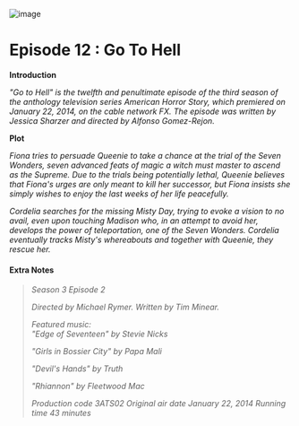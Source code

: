 
![image](https://github.com/user-attachments/assets/ca2f8a6c-123c-4ee4-9f89-5b33fca9c4a8)


# Episode 12 : Go To Hell


**Introduction**

*"Go to Hell" is the twelfth and penultimate episode of the third season of the anthology television series American Horror Story, which premiered on January 22, 2014, on the cable network FX. The episode was written by Jessica Sharzer and directed by Alfonso Gomez-Rejon.*


**Plot**

*Fiona tries to persuade Queenie to take a chance at the trial of the Seven Wonders, seven advanced feats of magic a witch must master to ascend as the Supreme. Due to the trials being potentially lethal, Queenie believes that Fiona's urges are only meant to kill her successor, but Fiona insists she simply wishes to enjoy the last weeks of her life peacefully.*

*Cordelia searches for the missing Misty Day, trying to evoke a vision to no avail, even upon touching Madison who, in an attempt to avoid her, develops the power of teleportation, one of the Seven Wonders. Cordelia eventually tracks Misty's whereabouts and together with Queenie, they rescue her.*


#### Extra Notes

> 
> *Season 3
Episode 2*
> 
>  *Directed by	Michael Rymer.
Written by	Tim Minear.*
>
> *Featured music:	
"Edge of Seventeen" by Stevie Nicks*
>
> *"Girls in Bossier City" by Papa Mali*
>
> *"Devil's Hands" by Truth*
>
> *"Rhiannon" by Fleetwood Mac*
>
> *Production code	3ATS02
Original air date January 22, 2014
Running time	43 minutes*
